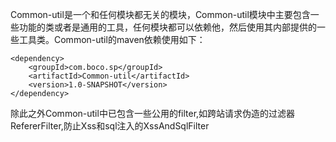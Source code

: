 Common-util是一个和任何模块都无关的模块，Common-util模块中主要包含一些功能的类或者是通用的工具，任何模块都可以依赖他，然后使用其内部提供的一些工具类。Common-util的maven依赖使用如下：

```
<dependency>
    <groupId>com.boco.sp</groupId>
    <artifactId>Common-util</artifactId>
    <version>1.0-SNAPSHOT</version>
</dependency>
```
除此之外Common-util中已包含一些公用的filter,如跨站请求伪造的过滤器RefererFilter,防止Xss和sql注入的XssAndSqlFilter

